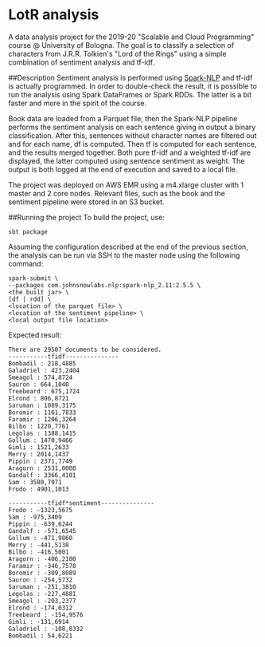 # LotR analysis

A data analysis project for the 2019-20 "Scalable and Cloud Programming" 
course @ University of Bologna. 
The goal is to classify a selection of characters from J.R.R. Tolkien's "Lord of the Rings"
using a simple combination of sentiment analysis and tf-idf.

##Description
Sentiment analysis is performed using [Spark-NLP](https://github.com/JohnSnowLabs/spark-nlp)
and tf-idf is actually programmed. In order to double-check the result, it is possible to run
the analysis using Spark DataFrames or Spark RDDs. The latter is a bit faster and more in the
spirit of the course.

Book data are loaded from a Parquet file, then the Spark-NLP pipeline performs the sentiment
analysis on each sentence giving in output a binary classification. After this, 
sentences without character names are filtered out and for each name, df is 
computed. Then tf is computed for each sentence, and the results merged together.
Both pure tf-idf and a weighted tf-idf are displayed, the latter computed 
using sentence sentiment as weight.
The output is both logged at the end of execution and saved to a local file.

The project was deployed on AWS EMR using a m4.xlarge cluster with 1 master
and 2 core nodes. Relevant files, such as the book and the sentiment pipeline
were stored in an S3 bucket. 

##Running the project
To build the project, use:
```
sbt package
```
Assuming the configuration described at the end of the previous section,
the analysis can be run via SSH to the master node using the following command:

```
spark-submit \
--packages com.johnsnowlabs.nlp:spark-nlp_2.11:2.5.5 \
<the built jar> \ 
[df | rdd] \ 
<location of the parquet file> \
<location of the sentiment pipeline> \
<local output file location> 
```

Expected result:
```
There are 29507 documents to be considered.
-----------tfidf---------------
Bombadil : 218,4885
Galadriel : 423,2404
Smeagol : 574,8724
Sauron : 664,1040
Treebeard : 675,1724
Elrond : 806,8721
Saruman : 1089,3175
Boromir : 1161,7833
Faramir : 1206,3264
Bilbo : 1220,7761
Legolas : 1388,1415
Gollum : 1470,9466
Gimli : 1521,2633
Merry : 2014,1437
Pippin : 2371,7749
Aragorn : 2531,0008
Gandalf : 3366,4101
Sam : 3580,7971
Frodo : 4901,1013

-----------tfidf*sentiment---------------
Frodo : -1323,5675
Sam : -975,3409
Pippin : -639,6244
Gandalf : -571,6545
Gollum : -471,9860
Merry : -441,5138
Bilbo : -416,5001
Aragorn : -406,2100
Faramir : -346,7578
Boromir : -309,8089
Sauron : -254,5732
Saruman : -251,3810
Legolas : -227,4881
Smeagol : -203,2377
Elrond : -174,0312
Treebeard : -154,9576
Gimli : -131,6914
Galadriel : -108,8332
Bombadil : 54,6221
```